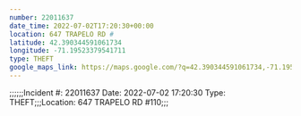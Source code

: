 ```yaml
---
number: 22011637
date_time: 2022-07-02T17:20:30+00:00
location: 647 TRAPELO RD #
latitude: 42.390344591061734
longitude: -71.19523379541711
type: THEFT
google_maps_link: https://maps.google.com/?q=42.390344591061734,-71.19523379541711
---
```


;;;;;;Incident #: 22011637   Date: 2022-07-02 17:20:30   Type: THEFT;;;Location: 647 TRAPELO RD #110;;;

